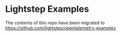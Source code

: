 # Lightstep Examples

The contents of this repo have been migrated to https://github.com/lightstep/opentelemetry-examples